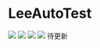 # LeeAutoTest

<img src='https://jmlin.cn/LAT/easyreadme.png'>
<img src='https://jmlin.cn/LAT/interdoc.png'>
<img src='https://jmlin.cn/LAT/webdoc.png'>
<img src='https://jmlin.cn/LAT/appdoc.png'>
待更新
